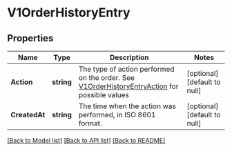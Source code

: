 # V1OrderHistoryEntry

## Properties
Name | Type | Description | Notes
------------ | ------------- | ------------- | -------------
**Action** | **string** | The type of action performed on the order. See [V1OrderHistoryEntryAction](#type-v1orderhistoryentryaction) for possible values | [optional] [default to null]
**CreatedAt** | **string** | The time when the action was performed, in ISO 8601 format. | [optional] [default to null]

[[Back to Model list]](../README.md#documentation-for-models) [[Back to API list]](../README.md#documentation-for-api-endpoints) [[Back to README]](../README.md)


